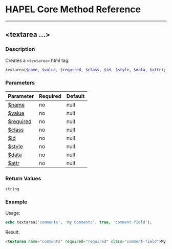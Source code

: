 # HAPEL Core Method Reference

---
## \<textarea ...>


### Description

Creates a `<textarea>` html tag.

```php
textarea($name, $value, $required, $class, $id, $style, $data, $attr);
```

### Parameters

| Parameter                                    | Required  | Default |
|----------------------------------------------|-----------|---------|
| [$name](../attributes/name.md)               | no        | null    |
| [$value](../attributes/value.md)             | no        | null    |
| [$required](../attributes/required.md)       | no        | null    |
| [$class](../attributes/class.md)             | no        | null    |
| [$id](../attributes/id.md)                   | no        | null    |
| [$style](../attributes/style.md)             | no        | null    |
| [$data](../attributes/data.md)               | no        | null    |
| [$attr](../attributes/attr.md)               | no        | null    |


### Return Values

`string`

### Example

Usage:
```php
echo textarea('comments', 'My Comments', true, 'comment-field');
```
Result:
```html
<textarea name="comments" required="required" class="comment-field">My Comments</textarea>
```